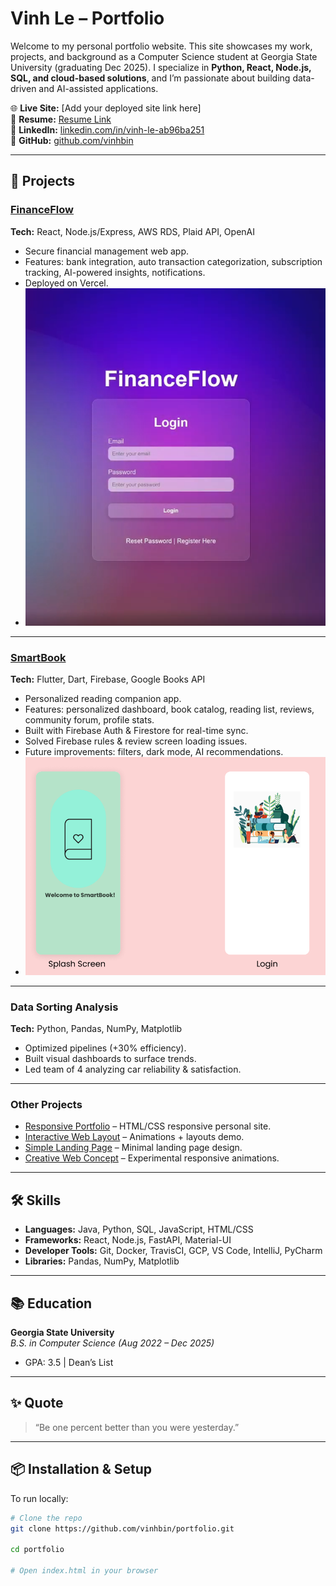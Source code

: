 # Vinh Le – Portfolio

Welcome to my personal portfolio website. This site showcases my work, projects, and background as a Computer Science student at Georgia State University (graduating Dec 2025). I specialize in **Python, React, Node.js, SQL, and cloud-based solutions**, and I’m passionate about building data-driven and AI-assisted applications.  

🌐 **Live Site:** [Add your deployed site link here]  
📄 **Resume:** [Resume Link](https://drive.google.com/file/d/1DQzbgkqcPKxikPOpN7_omq6dCykoadB-/view?usp=drive_link)  
💼 **LinkedIn:** [linkedin.com/in/vinh-le-ab96ba251](https://www.linkedin.com/in/vinh-le-ab96ba251/)  
🐙 **GitHub:** [github.com/vinhbin](https://github.com/vinhbin)

---

## 🚀 Projects

### [FinanceFlow](https://github.com/vinhbin)  
**Tech:** React, Node.js/Express, AWS RDS, Plaid API, OpenAI  
- Secure financial management web app.  
- Features: bank integration, auto transaction categorization, subscription tracking, AI-powered insights, notifications.  
- Deployed on Vercel.  
- ![FinanceFlow Screenshot](images/financeflow1.png)

---

### [SmartBook](https://github.com/vinhbin)  
**Tech:** Flutter, Dart, Firebase, Google Books API  
- Personalized reading companion app.  
- Features: personalized dashboard, book catalog, reading list, reviews, community forum, profile stats.  
- Built with Firebase Auth & Firestore for real-time sync.  
- Solved Firebase rules & review screen loading issues.  
- Future improvements: filters, dark mode, AI recommendations.  
- ![SmartBook Screenshot](images/smartbook1.png)

---

### Data Sorting Analysis  
**Tech:** Python, Pandas, NumPy, Matplotlib  
- Optimized pipelines (+30% efficiency).  
- Built visual dashboards to surface trends.  
- Led team of 4 analyzing car reliability & satisfaction.  

---

### Other Projects  
- [Responsive Portfolio](https://kaleidoscopic-dragon-001222.netlify.app/) – HTML/CSS responsive personal site.  
- [Interactive Web Layout](https://spectacular-lokum-587c36.netlify.app/) – Animations + layouts demo.  
- [Simple Landing Page](https://silver-sawine-098aff.netlify.app/) – Minimal landing page design.  
- [Creative Web Concept](https://luminous-croquembouche-dc1e3d.netlify.app/) – Experimental responsive animations.  

---

## 🛠️ Skills
- **Languages:** Java, Python, SQL, JavaScript, HTML/CSS  
- **Frameworks:** React, Node.js, FastAPI, Material-UI  
- **Developer Tools:** Git, Docker, TravisCI, GCP, VS Code, IntelliJ, PyCharm  
- **Libraries:** Pandas, NumPy, Matplotlib  

---

## 📚 Education
**Georgia State University**  
_B.S. in Computer Science (Aug 2022 – Dec 2025)_  
- GPA: 3.5 | Dean’s List

---

## ✨ Quote
> “Be one percent better than you were yesterday.”

---

## 📦 Installation & Setup
To run locally:
```bash
# Clone the repo
git clone https://github.com/vinhbin/portfolio.git

cd portfolio

# Open index.html in your browser
